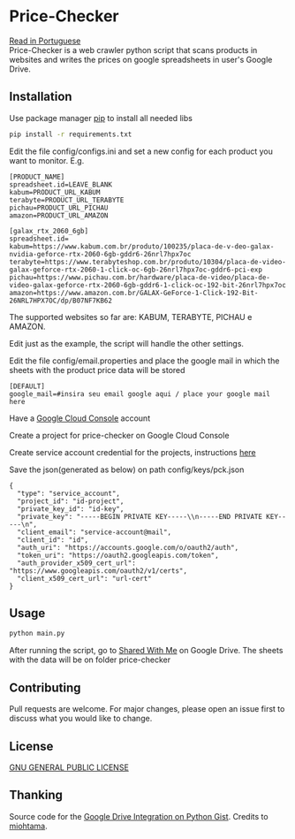 # Price-Checker

[Read in Portuguese](https://github.com/lukeSkywallk/price-checker/blob/develop/README-pt.md)\
Price-Checker is a web crawler python script that scans products in websites and writes the prices on google spreadsheets in user's Google Drive.

## Installation
Use package manager [pip](https://pip.pypa.io/en/stable/) to install all needed libs
```bash
pip install -r requirements.txt
```

Edit the file config/configs.ini and set a new config for each product you want to monitor. E.g.

```
[PRODUCT_NAME]
spreadsheet.id=LEAVE_BLANK
kabum=PRODUCT_URL_KABUM
terabyte=PRODUCT_URL_TERABYTE
pichau=PRODUCT_URL_PICHAU
amazon=PRODUCT_URL_AMAZON

```
```
[galax_rtx_2060_6gb]
spreadsheet.id=
kabum=https://www.kabum.com.br/produto/100235/placa-de-v-deo-galax-nvidia-geforce-rtx-2060-6gb-gddr6-26nrl7hpx7oc
terabyte=https://www.terabyteshop.com.br/produto/10304/placa-de-video-galax-geforce-rtx-2060-1-click-oc-6gb-26nrl7hpx7oc-gddr6-pci-exp
pichau=https://www.pichau.com.br/hardware/placa-de-video/placa-de-video-galax-geforce-rtx-2060-6gb-gddr6-1-click-oc-192-bit-26nrl7hpx7oc
amazon=https://www.amazon.com.br/GALAX-GeForce-1-Click-192-Bit-26NRL7HPX7OC/dp/B07NF7KB62

```

The supported websites so far are: KABUM, TERABYTE, PICHAU e AMAZON.

Edit just as the example, the script will handle the other settings.

Edit the file config/email.properties and place the google mail in which the sheets with the product price data will be stored
```
[DEFAULT]
google_mail=#insira seu email google aqui / place your google mail here
```

Have a [Google Cloud Console](https://console.cloud.google.com) account

Create a project for price-checker on Google Cloud Console

Create service account credential for the projects, instructions [here](https://cloud.google.com/iam/docs/creating-managing-service-account-keys)

Save the json(generated as below) on path config/keys/pck.json
```
{
  "type": "service_account",
  "project_id": "id-project",
  "private_key_id": "id-key",
  "private_key": "-----BEGIN PRIVATE KEY-----\\n-----END PRIVATE KEY-----\n",
  "client_email": "service-account@mail",
  "client_id": "id",
  "auth_uri": "https://accounts.google.com/o/oauth2/auth",
  "token_uri": "https://oauth2.googleapis.com/token",
  "auth_provider_x509_cert_url": "https://www.googleapis.com/oauth2/v1/certs",
  "client_x509_cert_url": "url-cert"
}
```
## Usage

```bash
python main.py
```

After running the script, go to [Shared With Me](https://drive.google.com/drive/shared-with-me) on Google Drive. The sheets with the data will be on folder price-checker

## Contributing
Pull requests are welcome. For major changes, please open an issue first to discuss what you would like to change.

## License
[GNU GENERAL PUBLIC LICENSE](https://www.gnu.org/)

## Thanking
Source code for the [Google Drive Integration on Python Gist](https://gist.github.com/miohtama/f988a5a83a301dd27469). Credits to [miohtama](https://gist.github.com/miohtama).